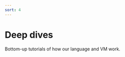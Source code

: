 ```yaml
---
sort: 4
---
```


# Deep dives

Bottom-up tutorials of how our language and VM work.

<list dataPath="docs/deep-dives"></list>